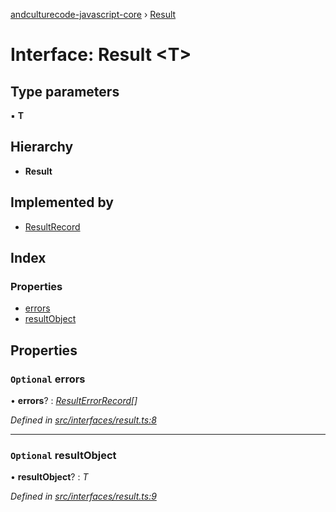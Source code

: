 [andculturecode-javascript-core](../README.md) › [Result](result.md)

# Interface: Result <**T**>

## Type parameters

▪ **T**

## Hierarchy

* **Result**

## Implemented by

* [ResultRecord](../classes/resultrecord.md)

## Index

### Properties

* [errors](result.md#optional-errors)
* [resultObject](result.md#optional-resultobject)

## Properties

### `Optional` errors

• **errors**? : *[ResultErrorRecord](../classes/resulterrorrecord.md)[]*

*Defined in [src/interfaces/result.ts:8](https://github.com/AndcultureCode/AndcultureCode.JavaScript.Core/blob/ca11227/src/interfaces/result.ts#L8)*

___

### `Optional` resultObject

• **resultObject**? : *T*

*Defined in [src/interfaces/result.ts:9](https://github.com/AndcultureCode/AndcultureCode.JavaScript.Core/blob/ca11227/src/interfaces/result.ts#L9)*
